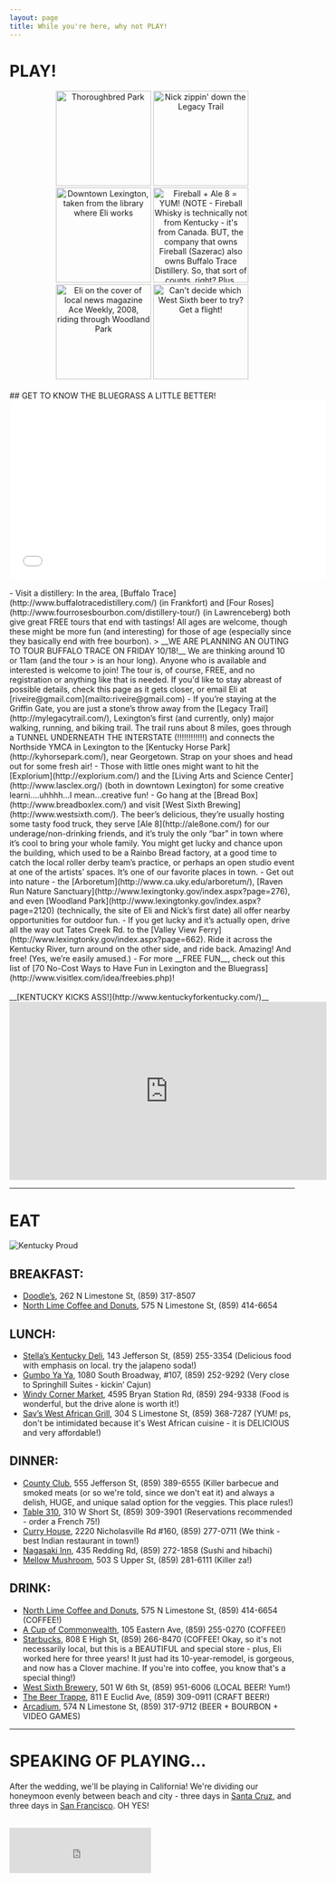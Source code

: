 ```yaml
---
layout: page
title: While you're here, why not PLAY!
---
```


# PLAY!

<center>
<span><img height="168px" width="168px" title="Thoroughbred Park" src="https://fbcdn-sphotos-d-a.akamaihd.net/hphotos-ak-ash4/426219_10100526382876420_1445275140_n.jpg"></span>
<span><img height="168px" width="168px" title="Nick zippin' down the Legacy Trail" src="https://fbcdn-sphotos-g-a.akamaihd.net/hphotos-ak-ash4/1459_10101306657729360_1279802819_n.jpg"></span>
<span><img height="168px" width="168px" title="Downtown Lexington, taken from the library where Eli works" src="https://fbcdn-sphotos-a-a.akamaihd.net/hphotos-ak-ash3/577130_10100894927979080_1958266467_n.jpg"></span>
<span><img height="168px" width="168px" title="Fireball + Ale 8 = YUM! (NOTE - Fireball Whisky is technically not from Kentucky - it's from Canada. BUT, the company that owns Fireball (Sazerac) also owns Buffalo Trace Distillery. So, that sort of counts, right? Plus, OMG, it is AMAZING with Ale 8!)" src="https://fbcdn-sphotos-b-a.akamaihd.net/hphotos-ak-ash3/560335_10100753262068700_1380887391_n.jpg"></span>
<span><img height="168px" width="168px" title="Eli on the cover of local news magazine Ace Weekly, 2008, riding through Woodland Park" src="https://fbcdn-sphotos-c-a.akamaihd.net/hphotos-ak-frc1/432333_10100576279967250_2101289730_n.jpg"></span>
<span><img height="168px" width="168px" title="Can't decide which West Sixth beer to try? Get a flight!" src="https://fbcdn-sphotos-b-a.akamaihd.net/hphotos-ak-prn1/552190_10100651802374740_1593408716_n.jpg"></span>
</center>

<br>
## GET TO KNOW THE BLUEGRASS A LITTLE BETTER!
<br>

<iframe width="560" height="315" src="//www.youtube.com/embed/oxkjCDpXdkY" frameborder="0"></iframe>  

<br>
<br>
- Visit a distillery: In the area, [Buffalo Trace](http://www.buffalotracedistillery.com/) (in Frankfort) and [Four Roses](http://www.fourrosesbourbon.com/distillery-tour/) (in Lawrenceberg) both give great FREE tours that end with tastings! All ages are welcome, though these might be more fun (and interesting) for those of age (especially since they basically end with free bourbon).
> __WE ARE PLANNING AN OUTING TO TOUR BUFFALO TRACE ON FRIDAY 10/18!__ We are thinking around 10 or 11am (and the tour
> is an hour long). Anyone who is available and interested is welcome to join! The tour is, of course, FREE, and no registration or anything like that is needed. If you'd like to stay abreast of possible details, check this page as it   gets closer, or email Eli at [riveire@gmail.com](mailto:riveire@gmail.com)
- If you’re staying at the Griffin Gate, you are just a stone’s throw away from the [Legacy Trail](http://mylegacytrail.com/), Lexington’s first (and currently, only) major walking, running, and biking trail. The trail runs about 8 miles, goes through a TUNNEL UNDERNEATH THE INTERSTATE (!!!!!!!!!!!!) and connects the Northside YMCA in Lexington to the [Kentucky Horse Park](http://kyhorsepark.com/), near Georgetown. Strap on your shoes and head out for some fresh air!
- Those with little ones might want to hit the [Explorium](http://explorium.com/) and the [Living Arts and Science Center](http://www.lasclex.org/) (both in downtown Lexington) for some creative learni....uhhhh...I mean...creative fun!
- Go hang at the [Bread Box](http://www.breadboxlex.com/) and visit [West Sixth Brewing](http://www.westsixth.com/). The beer’s delicious, they’re usually hosting some tasty food truck, they serve [Ale 8](http://ale8one.com/) for our underage/non-drinking friends, and it’s truly the only “bar” in town where it’s cool to bring your whole family. You might get lucky and chance upon the building, which used to be a Rainbo Bread factory, at a good time to catch the local roller derby team’s practice, or perhaps an open studio event at one of the artists’ spaces. It’s one of our favorite places in town.
- Get out into nature - the [Arboretum](http://www.ca.uky.edu/arboretum/), [Raven Run Nature Sanctuary](http://www.lexingtonky.gov/index.aspx?page=276), and even [Woodland Park](http://www.lexingtonky.gov/index.aspx?page=2120) (technically, the site of Eli and Nick’s first date) all offer nearby opportunities for outdoor fun.
- If you get lucky and it’s actually open, drive all the way out Tates Creek Rd. to the [Valley View Ferry](http://www.lexingtonky.gov/index.aspx?page=662). Ride it across the Kentucky River, turn around on the other side, and ride back. Amazing! And free! (Yes, we’re easily amused.)
- For more __FREE FUN__, check out this list of [70 No-Cost Ways to Have Fun in Lexington and the Bluegrass](http://www.visitlex.com/idea/freebies.php)!  
<br>
<br>
__[KENTUCKY KICKS ASS!](http://www.kentuckyforkentucky.com/)__  
<br>

<iframe width="560" height="315" src="http://www.youtube.com/embed/VK2xh43NLKM" frameborder="0"></iframe>

<br>

***

# EAT
![Kentucky Proud](http://www.kyagr.com/images/Proud.png)

## BREAKFAST:
- [Doodle’s](http://www.doodlesrestaurant.com/), 262 N Limestone St, (859) 317-8507
- [North Lime Coffee and Donuts](http://www.northlimelex.com/), 575 N Limestone St, (859) 414-6654

## LUNCH:
- [Stella’s Kentucky Deli](http://www.stellaskentuckydeli.com/), 143 Jefferson St, (859) 255-3354 (Delicious food with emphasis on local. try the jalapeno soda!)
- [Gumbo Ya Ya](http://www.gumboyayaky.com/), 1080 South Broadway, #107, (859) 252-9292 (Very close to Springhill Suites - kickin’ Cajun)
- [Windy Corner Market](http://www.windycornermarket.com/), 4595 Bryan Station Rd, (859) 294-9338 (Food is wonderful, but the drive alone is worth it!)
- [Sav’s West African Grill](http://www.savsgrill.com/), 304 S Limestone St, (859) 368-7287 (YUM! ps, don't be intimidated because it's West African cuisine - it is DELICIOUS and very affordable!)

## DINNER:
- [County Club](http://countyclubrestaurant.com/), 555 Jefferson St, (859) 389-6555 (Killer barbecue and smoked meats (or so we're told, since we don't eat it) and always a delish, HUGE, and unique salad option for the veggies. This place rules!)
- [Table 310](http://www.table-three-ten.com/), 310 W Short St, (859) 309-3901 (Reservations recommended - order a French 75!)
- [Curry House](http://www.curryhousenep.com/), 2220 Nicholasville Rd #160, (859) 277-0711 (We think - best Indian restaurant in town!)
- [Nagasaki Inn](http://www.urbanspoon.com/r/65/700587/restaurant/South-Tates-Creek-Road/Nagasaki-Inn-Lexington), 435 Redding Rd, (859) 272-1858 (Sushi and hibachi)
- [Mellow Mushroom](http://mellowmushroom.com/store/lexington), 503 S Upper St, (859) 281-6111 (Killer za!)  

## DRINK:  
- [North Lime Coffee and Donuts](http://www.northlimelex.com/), 575 N Limestone St, (859) 414-6654 (COFFEE!)
- [A Cup of Commonwealth](http://acupofcommonwealth.com/), 105 Eastern Ave, (859) 255-0270 (COFFEE!)
- [Starbucks](http://www.starbucks.com/store/16603), 808 E High St, (859) 266-8470 (COFFEE! Okay, so it's not necessarily local, but this is a BEAUTIFUL and special store - plus, Eli worked here for three years! It just had its 10-year-remodel, is gorgeous, and now has a Clover machine. If you're into coffee, you know that's a special thing!)
- [West Sixth Brewery](http://www.westsixth.com/), 501 W 6th St, (859) 951-6006 (LOCAL BEER! Yum!)
- [The Beer Trappe](http://www.thebeertrappe.com/), 811 E Euclid Ave, (859) 309-0911 (CRAFT BEER!)
- [Arcadium](http://www.arcadiumbar.com/), 574 N Limestone St, (859) 317-9712 (BEER + BOURBON + VIDEO GAMES)  

***

# SPEAKING OF PLAYING...
After the wedding, we'll be playing in California! We're dividing our honeymoon evenly between beach and city - three days in [Santa Cruz](http://www.jdvhotels.com/hotels/california/central-coast-hotels/santa-cruz-dream-inn), and three days in [San Francisco](https://www.airbnb.com/rooms/19040). OH YES!


<br>

<iframe src="https://embed.spotify.com/?uri=spotify:user:eliriveire:playlist:3dsWfGQ52I0sMD0rj7Yg1X" width="250" height="80" frameborder="0" allowtransparency="true"></iframe>

<br>
<br>
